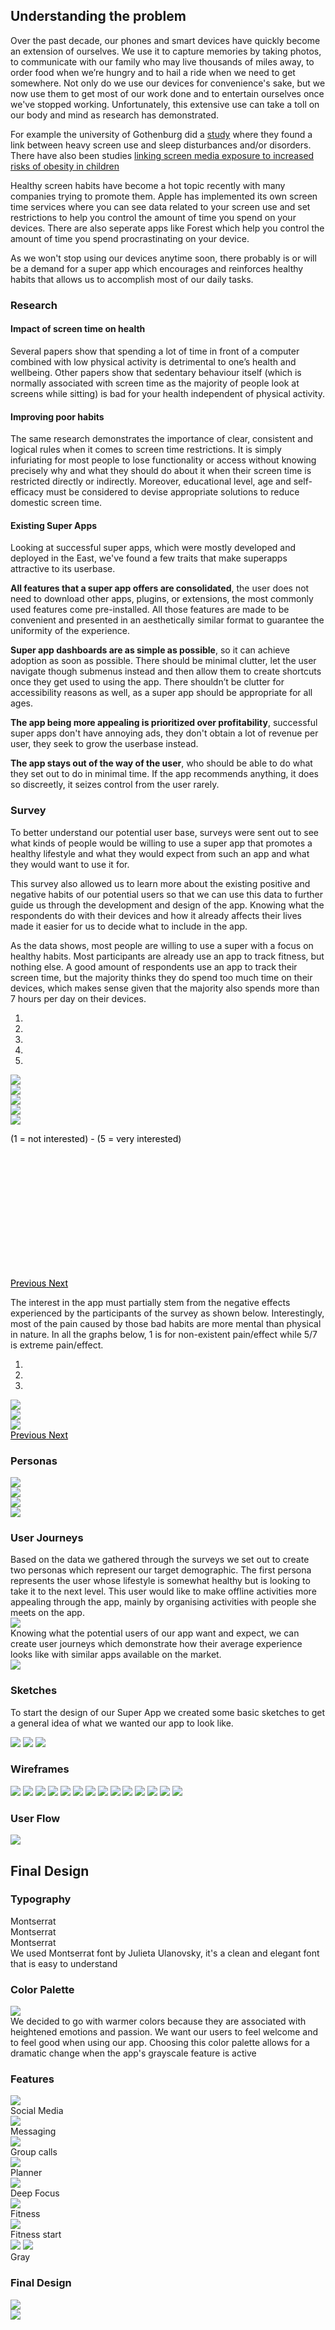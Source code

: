   <div class="tab-content">
    <div id="research" class="tab-pane fade">
      <h2>Understanding the problem</h2>
      <p>
        Over the past decade, our phones and smart devices have quickly become an extension of ourselves. We use it to
        capture memories by taking photos, to communicate with our family who may live thousands of miles away, to order
        food when we’re hungry and to hail a ride when we need to get somewhere. Not only do we use our devices for
        convenience's sake, but we now use them to get most of our work done and to entertain ourselves once we've
        stopped working. Unfortunately, this extensive use can take a toll on our body and mind as research has
        demonstrated.
      </p>
      <p>
        For example the university of Gothenburg did a <a
          href="(https://www.recordgazette.net/screen-time-tied-to-health-issues/article_2d5aef9e-ddef-11e8-a22a-ebdc8aced172.html)">
          study</a> where they found a link between heavy screen use and sleep disturbances and/or disorders. There have
        also been studies <a href="(https://www.ncbi.nlm.nih.gov/pmc/articles/PMC5769928/)"> linking screen media
          exposure to increased risks of obesity in children</a>
      </p>
      <p>
        Healthy screen habits have become a hot topic recently with many companies trying to promote them. Apple has
        implemented
        its own screen time services where you can see data related to your screen use and set restrictions to help you
        control
        the amount of time you spend on your devices. There are also seperate apps like Forest which help you control
        the amount
        of time you spend procrastinating on your device.
      </p>
      <p>
        As we won't stop using our devices anytime soon, there probably is or will be a demand for a super app which
        encourages
        and reinforces healthy habits that allows us to accomplish most of our daily tasks.
      </p>
      <h3>Research</h3>
      <h4>Impact of screen time on health</h4>
      <p>Several papers show that spending a lot of time in front of a computer combined with low physical activity is
        detrimental to one’s health and wellbeing.
        Other papers show that sedentary behaviour itself (which is normally associated with screen time as the majority
        of
        people look at screens while sitting) is bad for your health independent of physical activity.
      </p>
      <h4>Improving poor habits</h4>
      <p>
        The same research demonstrates the importance of clear, consistent and logical rules when it comes to screen
        time
        restrictions. It is simply infuriating for most people to lose functionality or access without knowing precisely
        why and
        what they should do about it when their screen time is restricted directly or indirectly.
        Moreover, educational level, age and self-efficacy must be considered to devise appropriate solutions to reduce
        domestic
        screen time.
      </p>
      <h4>Existing Super Apps</h4>
      <p>Looking at successful super apps, which were mostly developed and deployed in the East, we've found a few
        traits that
        make superapps attractive to its userbase.</p>
      <p>
        <b>All features that a super app offers are consolidated</b>, the user does not need to download other apps,
        plugins, or
        extensions, the most commonly used features come pre-installed. All those features are made to be convenient and
        presented in an aesthetically similar format to guarantee the uniformity of the experience.
      </p>
      <p>
        <b>Super app dashboards are as simple as possible</b>, so it can achieve adoption as soon as possible. There
        should be
        minimal clutter, let the user navigate though submenus instead and then allow them to create shortcuts once they
        get
        used to using the app. There shouldn’t be clutter for accessibility reasons as well, as a super app should be
        appropriate for all ages.
      </p>
      <p>
        <b>The app being more appealing is prioritized over profitability</b>, successful super apps don't have annoying
        ads, they
        don't obtain a lot of revenue per user, they seek to grow the userbase instead.
      </p>
      <p>
        <b>The app stays out of the way of the user</b>, who should be able to do what they set out to do in minimal
        time. If the
        app recommends anything, it does so discreetly, it seizes control from the user rarely.
      </p>
    </div>
    <div id="analysis" class="tab-pane fade">
      <h3>Survey</h3>
      <p>To better understand our potential user base, surveys were sent out to see what kinds of people would be
        willing to use
        a super app that promotes a healthy lifestyle and what they would expect from such an app and what they would
        want to
        use it for.</p>
      <p>This survey also allowed us to learn more about the existing positive and negative habits of our potential
        users so that
        we can use this data to further guide us through the development and design of the app. Knowing what the
        respondents do
        with their devices and how it already affects their lives made it easier for us to decide what to include in the
        app.</p>
      <p>As the data shows, most people are willing to use a super with a focus on healthy habits. Most participants are
        already
        use an app to track fitness, but nothing else.
        A good amount of respondents use an app to track their screen time, but the majority thinks they do spend too
        much time
        on their devices, which makes sense given that the majority also spends more than 7 hours per day on their
        devices.</p>
      <div id="myCarousel1" class="carousel slide" data-ride="carousel">
        <!-- Indicators -->
        <ol class="carousel-indicators">
          <li data-target="#myCarousel1" data-slide-to="0" class="active"></li>
          <li data-target="#myCarousel1" data-slide-to="1"></li>
          <li data-target="#myCarousel1" data-slide-to="2"></li>
          <li data-target="#myCarousel1" data-slide-to="3"></li>
          <li data-target="#myCarousel1" data-slide-to="4"></li>
        </ol>
        <div class="carousel-inner">
          <div class="item active">
            <img src="img/track_fitness.png">
          </div>
          <div class="item">
            <img src="img/track_habits.png">
          </div>
          <div class="item">
            <img src="img/screen_time.png">
          </div>
          <div class="item">
            <img src="img/screen_time_distribution.png">
          </div>
          <div class="item">
            <img src="img/interest.png">
            <div class="carousel-caption" style="color: black; padding-bottom: 200px;">
              <p>(1 = not interested) - (5 = very interested)</p>
            </div>
          </div>
        </div>
        <a style="color:black;background:transparent;" class="left carousel-control" href="#myCarousel1"
          data-slide="prev">
          <span class="glyphicon glyphicon-chevron-left"></span>
          <span class="sr-only">Previous</span>
        </a>
        <a style="color:black;background:transparent;" class="right carousel-control" href="#myCarousel1"
          data-slide="next">
          <span class="glyphicon glyphicon-chevron-right"></span>
          <span class="sr-only">Next</span>
        </a>
      </div>
      <p>The interest in the app must partially stem from the negative effects experienced by the participants of the
        survey as
        shown below. Interestingly, most of the pain caused by those bad habits are more mental than physical in nature.
        In all the graphs below, 1 is for non-existent pain/effect while 5/7 is extreme pain/effect.</p>
      <div id="myCarousel" class="carousel slide" data-ride="carousel">
        <!-- Indicators -->
        <ol class="carousel-indicators">
          <li data-target="#myCarousel" data-slide-to="0" class="active"></li>
          <li data-target="#myCarousel" data-slide-to="1"></li>
          <li data-target="#myCarousel" data-slide-to="2"></li>
        </ol>
        <div class="carousel-inner">
          <div class="item active">
            <img src="img/physical_pain.png">
          </div>
          <div class="item">
            <img src="img/emotional_pain.png">
          </div>
          <div class="item">
            <img src="img/social_pain.png">
          </div>
        </div>
        <a style="color:black;background:transparent;" class="left carousel-control" href="#myCarousel"
          data-slide="prev">
          <span class="glyphicon glyphicon-chevron-left"></span>
          <span class="sr-only">Previous</span>
        </a>
        <a style="color:black;background:transparent;" class="right carousel-control" href="#myCarousel"
          data-slide="next">
          <span class="glyphicon glyphicon-chevron-right"></span>
          <span class="sr-only">Next</span>
        </a>
      </div>
      <h3>Personas</h3>
      <a data-toggle="modal" data-target="#persona1"><img src="img/student.png"></a>
      <div id="persona1" class="modal fade" tabindex="-1" role="dialog">
        <div class="modal-dialog">
          <div class="modal-content">
            <div class="modal-body">
              <img src="img/student.png" class="img-responsive">
            </div>
          </div>
        </div>
      </div>
      <a data-toggle="modal" data-target="#persona2"><img src="img/nerd.png"></a>
      <div id="persona2" class="modal fade" tabindex="-1" role="dialog">
        <div class="modal-dialog">
          <div class="modal-content">
            <div class="modal-body">
              <img src="img/nerd.png" class="img-responsive">
            </div>
          </div>
        </div>
      </div>
      <div class="user-journeys">
        <h3> User Journeys</h3>
        <div>Based on the data we gathered through the surveys we set out to create two personas which represent our
          target
          demographic.
          The first persona represents the user whose lifestyle is somewhat healthy but is looking to take it to the
          next
          level. This user would like to make offline
          activities more appealing through the app, mainly by organising activities with people she meets on the app.
        </div>
        <a href="img/student_journey.png"><img src="img/student_journey.png"></a>
        <div>Knowing what the potential users of our app want and expect, we can create user journeys which demonstrate
          how
          their average experience looks
          like with similar apps available on the market. </div>
        <a href="img/nerd_journey.png"><img src="img/nerd_journey.png"></a>
      </div>
      <h3>Sketches</h3>
      <p>To start the design of our Super App we created some basic sketches to get a general idea of what we wanted our
        app to
        look like.</p>
      <div class="sketches">
        <a href="img/Sketch1.png"><img src="img/Sketch1.png"></a>
        <a href="img/Sketch2.png"><img src="img/Sketch2.png"></a>
        <a href="img/Sketch3.png"><img src="img/Sketch3.png"></a>
      </div>
      <h3>Wireframes</h3>
      <div class="wireframes">
        <a href="img/Wireframes/Wireframes-01.png"><img src="img/Wireframes/Wireframes-01.png"></a>
        <a href="img/Wireframes/Wireframes-02.png"><img src="img/Wireframes/Wireframes-02.png"></a>
        <a href="img/Wireframes/Wireframes-03.png"><img src="img/Wireframes/Wireframes-03.png"></a>
        <a href="img/Wireframes/Wireframes-04.png"><img src="img/Wireframes/Wireframes-04.png"></a>
        <a href="img/Wireframes/Wireframes-05.png"><img src="img/Wireframes/Wireframes-05.png"></a>
        <a href="img/Wireframes/Wireframes-06.png"><img src="img/Wireframes/Wireframes-06.png"></a>
        <a href="img/Wireframes/Wireframes-07.png"><img src="img/Wireframes/Wireframes-07.png"></a>
        <a href="img/Wireframes/Wireframes-08.png"><img src="img/Wireframes/Wireframes-08.png"></a>
        <a href="img/Wireframes/Wireframes-09.png"><img src="img/Wireframes/Wireframes-09.png"></a>
        <a href="img/Wireframes/Wireframes-10.png"><img src="img/Wireframes/Wireframes-10.png"></a>
        <a href="img/Wireframes/Wireframes-11.png"><img src="img/Wireframes/Wireframes-11.png"></a>
        <a href="img/Wireframes/Wireframes-12.png"><img src="img/Wireframes/Wireframes-12.png"></a>
        <a href="img/Wireframes/Wireframes-13.png"><img src="img/Wireframes/Wireframes-13.png"></a>
        <a href="img/Wireframes/Wireframes-14.png"><img src="img/Wireframes/Wireframes-14.png"></a>
      </div>
      <h3>User Flow</h3>
      <div class="userflow">
        <a href="img/userflow.png"><img src="img/userflow.png"></a>
      </div>
    </div>
    <div id="finalDesign" class="tab-pane fade">
      <h2>Final Design</h2>
      <h3>Typography</h3>
      <div class="typography">
        <div>
          <div class="font1">Montserrat</div>
          <div class="font2">Montserrat</div>
          <div class="font3">Montserrat</div>
        </div>
        <div> We used Montserrat font by Julieta Ulanovsky, it's a clean and elegant font that is easy to understand
        </div>
      </div>
      <h3>Color Palette</h3>
      <div class="color-palette">
        <a href="img/ColorPalette.png"><img src="img/ColorPalette.png"></a>
        <div> We decided to go with warmer colors because they are associated with heightened emotions and passion. We
          want
          our users to feel welcome and to feel good when using our app. Choosing this color palette allows for a
          dramatic
          change when the app's grayscale feature is active </div>
      </div>
      <h3> Features </h3>
      <div class="prototypes1">
        <a href="img/Prototypes/Prototypes-06.png"><img src="img/Prototypes/Prototypes-06.png"></a>
        <div>Social Media</div>
      </div>
      <div class="prototypes2">
        <a href="img/Prototypes/Prototypes-04.png"><img src="img/Prototypes/Prototypes-04.png"></a>
        <div>Messaging</div>
      </div>
      <div class="prototypes1">
        <a href="img/Prototypes/Prototypes-01.png"><img src="img/Prototypes/Prototypes-01.png"></a>
        <div>Group calls</div>
      </div>
      <div class="prototypes2">
        <a href="img/Prototypes/planner.png"><img src="img/Prototypes/planner.png"></a>
        <div>Planner</div>
      </div>
      <div class="prototypes1">
        <a href="img/Prototypes/Prototypes-11.png"><img src="img/Prototypes/Prototypes-11.png"></a>
        <div>Deep Focus</div>
      </div>
      <div class="prototypes2">
        <a href="img/Prototypes/Prototypes-18.png"><img src="img/Prototypes/Prototypes-18.png"></a>
        <div>Fitness</div>
      </div>
      <div class="prototypes1">
        <a href="img/Prototypes/Prototypes-19.png"><img src="img/Prototypes/Prototypes-19.png"></a>
        <div>Fitness start</div>
      </div>
      <div class="prototypes3">
        <a href="img/Prototypes/Prototypes-12.png"><img src="img/Prototypes/Prototypes-12.png"></a>
        <a href="img/Prototypes/Prototypes-13.png"><img src="img/Prototypes/Prototypes-13.png"></a>
        <div>Gray</div>
      </div>
      <h3>Final Design</h3>
      <a data-toggle="modal" data-target="#finalDesignGif"><img src="img/finalDesign.gif"></a>
      <div id="finalDesignGif" class="modal fade" tabindex="-1" role="dialog">
        <div class="modal-dialog">
          <div class="modal-content">
            <div class="modal-body">
              <img src="img/finalDesign.gif" class="img-responsive">
            </div>
          </div>
        </div>
      </div>
    </div>
  </div>